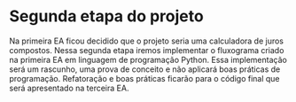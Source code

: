 # Segunda etapa do projeto

Na primeira EA ficou decidido que o projeto seria uma calculadora de juros compostos. Nessa segunda etapa iremos implementar o fluxograma criado na primeira EA em linguagem de programação Python. Essa implementação será um rascunho, uma prova de conceito e não aplicará boas práticas de programação. Refatoração e boas práticas ficarão para o código final que será apresentado na terceira EA.
